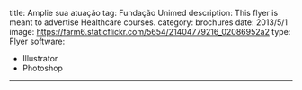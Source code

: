 title: Amplie sua atuação
tag: Fundação Unimed
description: This flyer is meant to advertise Healthcare courses.
category: brochures
date: 2013/5/1
image: https://farm6.staticflickr.com/5654/21404779216_02086952a2
type: Flyer
software:
- Illustrator
- Photoshop
---
